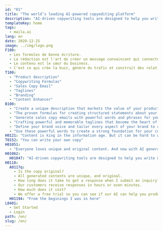 ```yaml
---
id: "01"
title: "The world’s leading AI-powered copyediting platform"
description: "AI-driven copywriting tools are designed to help you write more interesting contents."
templateKey: home
tags:
  - maila.ai
lang: en
date: 2020-12-25
image: ../img/logo.png
F100:
  - Les formules de bonne écriture.
  - La rédaction est l'art de créer un message convaincant qui connecte avec votre public en profondeur. C'est l'art de créer une relation avec votre public, et de créer une relation de confiance à long terme avec votre public. La rédaction est une compétence que chaque créateur de contenu, gestionnaire de marque et marketeur doit maîtriser. Mais ce n'est pas une compétence qu'on peut maîtriser en une semaine. Pour résoudre ce problème, nous avons créé un outil pour vous aider à créer la formule de bonne rédaction pour vos produits.
  - Le contenu est le cœur du business. 
  - C'est ce qui crée la buzz, génère du trafic et construit des relations. Mais il peut être difficile à écrire, surtout si vous n'avez pas un style naturel ou si vous voulez quelqu'un d'autre le faire pour vous. C'est là qu'intervient l'intelligence artificielle! Avec notre plateforme de rédaction de copies intelligente, nous pouvons aider à créer des descriptions convaincantes qui génèrent du trafic et créent du buzz autour de vos produits ou services sur les sites sociaux comme Facebook et Twitter. Nous utilisons des algorithmes de machine learning conçus par les meilleurs scientifiques de l'université Harvard pour vous fournir des résultats parfaitement adaptés à chaque description de produit en fonction de milliers d'exemples provenant du web - ce qui nous donne un avantage par rapport aux autres outils de rédaction de copies!
T100:
  - "Product description"
  - "Copywriting Formulas"
  - "Sales Copy Email"
  - "Taglines"
  - "Branding"
  - "Content Enhancer"
B100: 
  - "Create a unique description that markets the value of your product."
  - "The proven formulas for creating structured statements about your product."
  - "Generate sales copy emails with powerful words and phrases for your product."
  - "Crafting powerful and memorable taglines that become the heart of your brand."
  - "Define your brand voice and tailor every aspect of your brand to communicate its strengths and values."
  - "Use these powerful words to create a strong foundation for your content landing pages."
H0121: "Content is king in the information age. But it can be hard to write, edit and optimise compelling copy when you have so much to say. That's where AI-driven copyediting comes in. We use Natural Language Processing (NLP) algorithms to analyse your product descriptions and generate headlines, social media posts, SEO titles and more - making sure your content drives traffic from day one."
T0152: "You can write your own copy"
H01051:
  - "Everyone loves unique and original content. And now with AI generating original content for your site, it’s easier to stand out from your competitors."
H01062:
  H01047: "AI-driven copywriting tools are designed to help you write more interesting"
H0118:
  A0117q:
    - Is the copy original?
    - All generated contents are unique, and original.
    - How long does it take to get a response when I submit an inquiry?
    - Our customers receive responses in hours or even minutes.
    - How much does it cost?
    - We offer a free trial so you can see if our AI can help you produce great content.
  H01194: "From the beginings I was in here"
L0401:
  - Get Started
  - Login
path: /en/
slug: /en/
---
```

